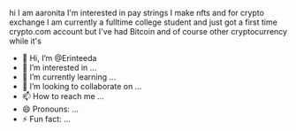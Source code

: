 hi I am aaronita I'm interested in pay strings I make nfts and for crypto exchange I am currently a fulltime college student and just got a first time crypto.com account but I've had Bitcoin and of course other cryptocurrency while it's


- 👋 Hi, I’m @Erinteeda
- 👀 I’m interested in ...
- 🌱 I’m currently learning ...
- 💞️ I’m looking to collaborate on ...
- 📫 How to reach me ...
- 😄 Pronouns: ...
- ⚡ Fun fact: ...

<!---
Erinteeda/Erinteeda is a ✨ special ✨ repository because its `README.md` (this file) appears on your GitHub profile.
You can click the Preview link to take a look at your changes.
--->
